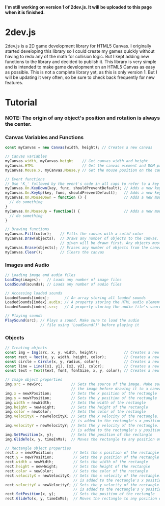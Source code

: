 **I'm still working on version 1 of 2dev.js. It will be uploaded to this page when it is finished.**
<br/>
# 2dev.js
2dev.js is a 2D game development library for HTML5 Canvas. I originally started developing this library so I could create my games quickly without having to redo any of the math for collision logic. But I kept adding new functions to the library and decided to publish it. This library is very simple and is intended to make game development on an HTML5 Canvas as easy as possible. This is not a complete library yet, as this is only version 1. But I will be updating it very often, so be sure to check back frequently for new features.
<br/>
# Tutorial
### NOTE: The origin of any object's position and rotation is always the center.
### Canvas Variables and Functions
```javascript
const myCanvas = new Canvas(width, height); // Creates a new canvas

// Canvas variables
myCanvas.width, myCanvas.height    // Get canvas width and height
myCanvas.HTML                      // Get the canvas element and DOM properties
myCanvas.Mouse.x, myCanvas.Mouse.y // Get the mouse position on the canvas

// Event functions
// Use 'K_' followed by the event's code in all caps to refer to a key
myCanvas.On.KeyDown(key, func, shouldPreventDefault); // Adds a new key down event to the canvas
myCanvas.On.KeyUp(key, func, shouldPreventDefault);   // Adds a new key up event to the canvas
myCanvas.On.MouseDown = function () {                 // Adds a new mouse down event to the canvas
  // do something
}
myCanvas.On.MouseUp = function() {                    // Adds a new mouse up event to the canvas
  // do something
}

// Drawing functions
myCanvas.Fill(color);    // Fills the canvas with a solid color
myCanvas.Draw(objects);  // Draws any number of objects to the canvas. The first objects
                         // given will be drawn first. Any objects must be drawn to the canvas using this function
myCanvas.Erase(objects); // Erases any number of objects from the canvas
myCanvas.Clear();        // Clears the canvas
```
### Images and Audio
```javascript
// Loading image and audio files
LoadImg(images);   // Loads any number of image files
LoadSound(sounds); // Loads any number of audio files

// Accessing loaded sounds
LoadedSounds[index];       // An array storing all loaded sounds
LoadedSounds[index].audio; // A property storing the HTML audio element
LoadedSounds[index].src;   // A property storing the audio file's source

// Playing sounds
PlaySound(src); // Plays a sound. Make sure to load the audio
                // file using 'LoadSound()' before playing it
```
### Objects
```javascript
// Creating objects
const img = Img(src, x, y, width, height);            // Creates a new image object
const rect = Rect(x, y, width, height, color);        // Creates a new rectangle object
const circle = Circle(x, y, radius, color);           // Creates a new circle object
const line = Line([x1, y1], [x2, y2], color);         // Creates a new line object
const text = Text(text, font, fontSize, x, y, color); // Creates a new text object

// Image object properties
img.src = newSrc;             // Sets the source of the image. Make sure to load
                              // the image before drawing it to a canvas
img.x = newXPosition;         // Sets the x position of the rectangle
img.y = newYPosition;         // Sets the y position of the rectangle
img.width = newWidth;         // Sets the width of the rectangle
img.height = newHeight;       // Sets the height of the rectangle
img.color = newColor;         // Sets the color of the rectangle
img.velocityX = newVelocityX; // Sets the x velocity of the rectangle. This value
                              // is added to the rectangle's x position every frame
img.velocityY = newVelocityY; // Sets the y velocity of the rectangle. This value
                              // is added to the rectangle's y position every frame
img.SetPosition(x, y);        // Sets the position of the rectangle
img.GlideTo(x, y, timeInMs);  // Moves the rectangle to any position over a certain amount of time

// Rectangle object properties
rect.x = newXPosition;         // Sets the x position of the rectangle
rect.y = newYPosition;         // Sets the y position of the rectangle
rect.width = newWidth;         // Sets the width of the rectangle
rect.height = newHeight;       // Sets the height of the rectangle
rect.color = newColor;         // Sets the color of the rectangle
rect.velocityX = newVelocityX; // Sets the x velocity of the rectangle. This value
                               // is added to the rectangle's x position every frame
rect.velocityY = newVelocityY; // Sets the y velocity of the rectangle. This value
                               // is added to the rectangle's y position every frame
rect.SetPosition(x, y);        // Sets the position of the rectangle
rect.GlideTo(x, y, timeInMs);  // Moves the rectangle to any position over a certain amount of time
```
